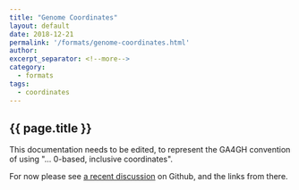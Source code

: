 ```yaml
---
title: "Genome Coordinates"
layout: default
date: 2018-12-21
permalink: '/formats/genome-coordinates.html'
author: 
excerpt_separator: <!--more-->
category:
  - formats
tags:
  - coordinates
---
```


## {{ page.title }}

This documentation needs to be edited, to represent the GA4GH convention of using "... 0-based, inclusive coordinates".

For now please see [a recent discussion](https://github.com/ga4gh-beacon/specification/issues/251) on Github, and the links from there.
